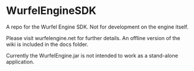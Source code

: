 # WurfelEngineSDK
A repo for the Wurfel Engine SDK. Not for development on the engine itself.

Please visit wurfelengine.net for further details.
An offline version of the wiki is included in the docs folder.

Currently the WurfelEngine.jar is not intended to work as a stand-alone application.